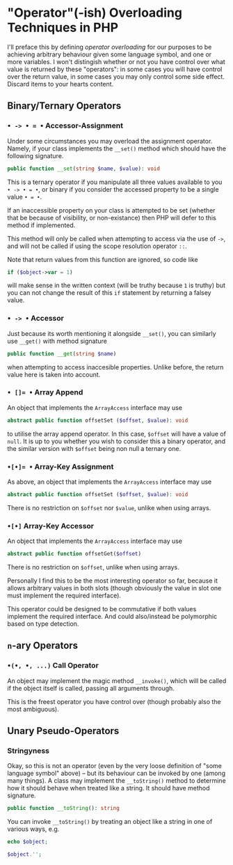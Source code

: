 # "Operator"(-ish) Overloading Techniques in PHP
I'll preface this by defining *operator overloading* for our purposes to be achieving arbitrary behaviour given some language symbol, and one or more variables. I won't distingish whether or not you have control over what value is returned by these "operators": in some cases you will have control over the return value, in some cases you may only control some side effect. Discard items to your hearts content.

## Binary/Ternary Operators

### `• -> • = •` Accessor-Assignment
Under some circumstances you may overload the assignment operator. Namely, if your class implements the `__set()` method which should have the following signature. 

```php
public function __set(string $name, $value): void
```

This is a ternary operator if you manipulate all three values available to you `• -> • = •`, or binary if you consider the accessed property to be a single value `• = •`.

If an inaccessible property on your class is attempted to be set (whether that be because of visibility, or non-existance) then PHP will defer to this method if implemented.

This method will only be called when attempting to access via the use of `->`, and will not be called if using the scope resolution operator `::`.

Note that return values from this function are ignored, so code like

```php
if ($object->var = 1)
```

will make sense in the written context (will be truthy because `1` is truthy) but you can not change the result of this `if` statement by returning a falsey value.

### `• -> •` Accessor
Just because its worth mentioning it alongside `__set()`, you can similarly use `__get()` with method signature
```php
public function __get(string $name)
```
when attempting to access inaccesible properties.
Unlike before, the return value here is taken into account.


### `• []= •` Array Append
An object that implements the `ArrayAccess` interface may use
```php
abstract public function offsetSet ($offset, $value): void
```
to utilise the array append operator. In this case, `$offset` will have a value of `null`. It is up to you whether you wish to consider this a binary operator, and the similar version with `$offset` being non null a ternary one.

###  `•[•]= •` Array-Key Assignment
As above, an object that implements the `ArrayAccess` interface may use
```php
abstract public function offsetSet ($offset, $value): void
```
There is no restriction on `$offset` nor `$value`, unlike when using arrays.

### `•[•]` Array-Key Accessor
An object that implements the `ArrayAccess` interface may use
```php
abstract public function offsetGet($offset)
```
There is no restriction on `$offset`, unlike when using arrays.

Personally I find this to be the most interesting operator so far, because it allows arbitrary values in both slots (though obviously the value in slot one must implement the required interface).

This operator could be designed to be commutative if both values implement the required interface. And could also/instead be polymorphic based on type detection.


## `n`-ary Operators
### `•(•, •, ...)` Call Operator
An object may implement the magic method `__invoke()`, which will be called if the object itself is called, passing all arguments through.

This is the freest operator you have control over (though probably also the most ambiguous).

## Unary Pseudo-Operators
### Stringyness
Okay, so this is not an operator (even by the very loose definition of "some language symbol" above) – but its behaviour can be invoked by one (among many things).
A class may implement the `__toString()` method to determine how it should behave when treated like a string. It should have method signature.

```php
public function __toString(): string
```

You can invoke `__toString()` by treating an object like a string in one of various ways, e.g.

```php
echo $object;

$object.'';
```